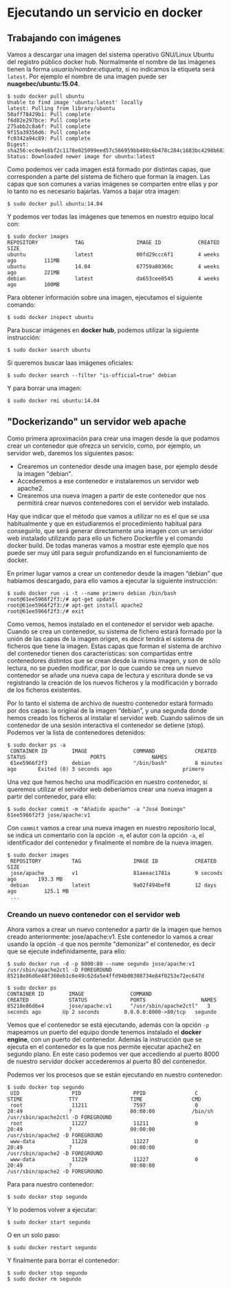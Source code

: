 # Ejecutando un servicio en docker

## Trabajando con imágenes

Vamos a descargar una imagen del sistema operativo GNU/Linux Ubuntu del registro público docker hub. Normalmente el nombre de las imágenes tienen la forma *usuario/nombre:etiqueta*, si no indicamos la etiqueta será `latest`. Por ejemplo el nombre de una imagen puede ser **nuagebec/ubuntu:15.04**.

	$ sudo docker pull ubuntu 
	Unable to find image 'ubuntu:latest' locally
	latest: Pulling from library/ubuntu
	50aff78429b1: Pull complete 
	f6d82e297bce: Pull complete 
	275abb2c8a6f: Pull complete 
	9f15a39356d6: Pull complete 
	fc0342a94c89: Pull complete 
	Digest: sha256:ec0e4e8bf2c1178e025099eed57c566959bb408c6b478c284c1683bc4298b683
	Status: Downloaded newer image for ubuntu:latest

Como podemos ver cada imagen está formado por distintas capas, que corresponden a parte del sistema de fichero que forman la imagen. Las capas que son comunes a varias imágenes se comparten entre ellas y por lo tanto no es necesario bajarlas. Vamos a bajar otra imagen:

	$ sudo docker pull ubuntu:14.04

Y podemos ver todas las imágenes que tenemos en nuestro equipo local con:

	$ sudo docker images
	REPOSITORY            TAG                 IMAGE ID            CREATED             SIZE
	ubuntu                latest              00fd29ccc6f1        4 weeks ago         111MB
	ubuntu                14.04               67759a80360c        4 weeks ago         221MB
	debian                latest              da653cee0545        4 weeks ago         100MB

Para obtener información sobre una imagen, ejecutamos el siguiente comando:

	$ sudo docker inspect ubuntu

Para buscar imágenes en **docker hub**, podemos utilizar la siguiente instrucción:

	$ sudo docker search ubuntu

Si queremos buscar laas imágenes oficiales:

	$ sudo docker search --filter "is-official=true" debian

Y para borrar una imagen:

	$ sudo docker rmi ubuntu:14.04

## "Dockerizando" un servidor web apache

Como primera aproximación para crear una imagen desde la que podamos crear un contenedor que ofrezca un servicio, como, por ejemplo, un servidor web, daremos los siguientes pasos:

* Crearemos un contenedor desde una imagen base, por ejemplo desde la imagen "debian".
* Accederemos a ese contenedor e instalaremos un servidor web apache2.
* Crearemos una nueva imagen a partir de este contenedor que nos permitirá crear nuevos contenedores con el servidor web instalado.

Hay que indicar que el método que vamos a utilizar no es el que se usa habitualmente y que en estudiaremos el procedimiento habitual para conseguirlo, que será generar directamente una imagen con un servidor web instalado utilizando para ello un fichero Dockerfile y el comando docker build. De todas maneras vamos a mostrar este ejemplo que nos puede ser muy útil para seguir profundizando en el funcionamiento de docker.

En primer lugar vamos a crear un contenedor desde la imagen “debian” que habíamos descargado, para ello vamos a ejecutar la siguiente instrucción:

	$ sudo docker run -i -t --name primero debian /bin/bash
	root@61ee5966f2f3:/# apt-get update
	root@61ee5966f2f3:/# apt-get install apache2
	root@61ee5966f2f3:/# exit

Como vemos, hemos instalado en el contenedor el servidor web apache. Cuando se crea un contenedor, su sistema de fichero estará formado por la unión de las capas de la imagen origen, es decir tendrá el sistema de ficheros que tiene la imagen. Estas capas que forman el sistema de archivo del contenedor tienen dos características: son compartidas entre contenedores distintos que se crean desde la misma imagen, y son de sólo lectura, no se pueden modificar, por lo que cuando se crea un nuevo contenedor se añade una nueva capa de lectura y escritura donde se va registrando la creación de los nuevos ficheros y la modificación y borrado de los ficheros existentes.

Por lo tanto el sistema de archivo de nuestro contenedor estará formado por dos capas: la original de la imagen “debian”, y una segunda donde hemos creado los ficheros al instalar el servidor web. Cuando salimos de un contenedor de una sesión interactiva el contenedor se detiene (stop). Podemos ver la lista de contenedores detenidos:

	$ sudo docker ps -a
	 CONTAINER ID        IMAGE               COMMAND             CREATED             STATUS                     PORTS               NAMES
	 61ee5966f2f3        debian              "/bin/bash"         8 minutes ago       Exited (0) 3 seconds ago                       primero

Una vez que hemos hecho una modificación en nuestro contenedor, si queremos utilizar el servidor web deberíamos crear una nueva imagen a partir del contenedor, para ello:

	$ sudo docker commit -m "Añadido apache" -a "José Domingo" 61ee5966f2f3 jose/apache:v1

Con `commit` vamos a crear una nueva imagen en nuestro repositorio local, se indica un comentario con la opción `-m`, el autor con la opción `-a`, el identificador del contenedor y finalmente el nombre de la nueva imagen.

	$ sudo docker images
	 REPOSITORY          TAG                 IMAGE ID            CREATED             SIZE
	 jose/apache         v1                  81aeeac1781a        9 seconds ago       193.3 MB
	 debian              latest              9a02f494bef8        12 days ago         125.1 MB
	 ...

### Creando un nuevo contenedor con el servidor web

Ahora vamos a crear un nuevo contenedor a partir de la imagen que hemos creado anteriormente: jose/apache:v1. Este contenedor lo vamos a crear usando la opción `-d` que nos permite "demonizar" el contenedor, es decir que se ejecute indefinidamente, para ello:

	$ sudo docker run -d -p 8000:80 --name segundo jose/apache:v1 /usr/sbin/apache2ctl -D FOREGROUND
 	85218e86d6e48f360eb1c6e49c62da5e4ffd94b00308734e84f0253e72ec647d

	$ sudo docker ps
 	CONTAINER ID        IMAGE               COMMAND                  CREATED             STATUS              PORTS                  NAMES
 	85218e86d6e4        jose/apache:v1      "/usr/sbin/apache2ctl"   3 seconds ago       Up 2 seconds        0.0.0.0:8000->80/tcp   segundo

Vemos que el contenedor se está ejecutando, además con la opción `-p` mapeamos un puerto del equipo donde tenemos instalado el **docker engine**, con un puerto del contenedor. Además la instrucción que se ejecuta en el contenedor es la que nos permite ejecutar apache2 en segundo plano. En este caso podemos ver que accediendo al puerto 8000 de nuestro servidor docker accederemos al puerto 80 del contenedor.

Podemos ver los procesos que se están ejecutando en nuestro contenedor:

	$ sudo docker top segundo
	 UID                 PID                 PPID                C                   STIME               TTY                 TIME                CMD
	 root                11211               7597                0                   20:49               ?                   00:00:00            /bin/sh /usr/sbin/apache2ctl -D FOREGROUND
	 root                11227               11211               0                   20:49               ?                   00:00:00            /usr/sbin/apache2 -D FOREGROUND
	 www-data            11228               11227               0                   20:49               ?                   00:00:00            /usr/sbin/apache2 -D FOREGROUND
	 www-data            11229               11227               0                   20:49               ?                   00:00:00            /usr/sbin/apache2 -D FOREGROUND

Para para nuestro contenedor:

	$ sudo docker stop segundo

Y lo podemos volver a ejecutar:

	$ sudo docker start segundo

O en un solo paso:

	$ sudo docker restart segundo

Y finalmente para borrar el contenedor:

	$ sudo docker stop segundo
	$ sudo docker rm segundo
